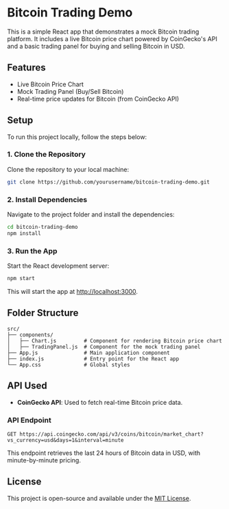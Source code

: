 # Bitcoin Trading Demo

This is a simple React app that demonstrates a mock Bitcoin trading platform. It includes a live Bitcoin price chart powered by CoinGecko's API and a basic trading panel for buying and selling Bitcoin in USD.

## Features

- Live Bitcoin Price Chart
- Mock Trading Panel (Buy/Sell Bitcoin)
- Real-time price updates for Bitcoin (from CoinGecko API)

## Setup

To run this project locally, follow the steps below:

### 1. Clone the Repository

Clone the repository to your local machine:

```bash
git clone https://github.com/yourusername/bitcoin-trading-demo.git
```

### 2. Install Dependencies

Navigate to the project folder and install the dependencies:

```bash
cd bitcoin-trading-demo
npm install
```

### 3. Run the App

Start the React development server:

```bash
npm start
```

This will start the app at [http://localhost:3000](http://localhost:3000).

## Folder Structure

```
src/
├── components/
│   ├── Chart.js         # Component for rendering Bitcoin price chart
│   ├── TradingPanel.js  # Component for the mock trading panel
├── App.js               # Main application component
├── index.js             # Entry point for the React app
└── App.css              # Global styles
```

## API Used

- **CoinGecko API**: Used to fetch real-time Bitcoin price data.

### API Endpoint
```
GET https://api.coingecko.com/api/v3/coins/bitcoin/market_chart?vs_currency=usd&days=1&interval=minute
```

This endpoint retrieves the last 24 hours of Bitcoin data in USD, with minute-by-minute pricing.

## License

This project is open-source and available under the [MIT License](LICENSE).
